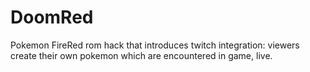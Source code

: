 # DoomRed
Pokemon FireRed rom hack that introduces twitch integration: viewers create their own pokemon which are encountered in game, live.

